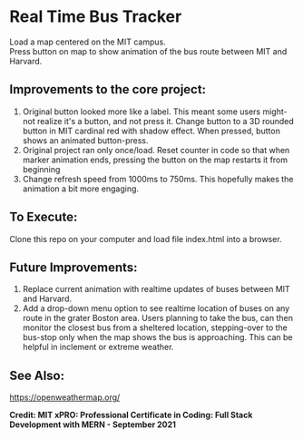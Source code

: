 # Real Time Bus Tracker

Load a map centered on the MIT campus.  
Press button on map to show animation of the bus route between MIT and Harvard.  

## Improvements to the core project:
1. Original button looked more like a label.  This meant some users might-not realize it's a button, and not press it.  Change button to a 3D rounded button in MIT cardinal red with shadow effect.  When pressed, button shows an animated button-press.
2. Original project ran only once/load.  Reset counter in code so that when marker animation ends, pressing the button on the map restarts it from beginning
3. Change refresh speed from 1000ms to 750ms.   This hopefully makes the animation a bit more engaging.

## To Execute:
Clone this repo on your computer and load file index.html into a browser.

## Future Improvements:
1. Replace current animation with realtime updates of buses between MIT and Harvard.
2. Add a drop-down menu option to see realtime location of buses on any route in the grater Boston area.  Users planning to take the bus, can then monitor the closest bus from a sheltered location, stepping-over to the bus-stop only when the map shows the bus is approaching.  This can be helpful in inclement or extreme weather.

## See Also:
<https://openweathermap.org/>

**Credit: MIT xPRO: Professional Certificate in Coding: Full Stack Development with MERN - September 2021**
